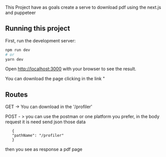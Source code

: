 This Project have as goals create a serve to download pdf using the next.js and  puppeteer


## Running this project

First, run the development server:

```bash
npm run dev
# or
yarn dev
```
Open [http://localhost:3000](http://localhost:3000) with your browser to see the result.

You can download the page clicking in the link "

## Routes
 GET -> You can download in the '/profiler'

 POST - > you can use the postman or one platform you prefer, in  the body request it is need send json those data
 ```
    {
    "pathName": "/profiler"
    }
```

 then you see as response a pdf page
